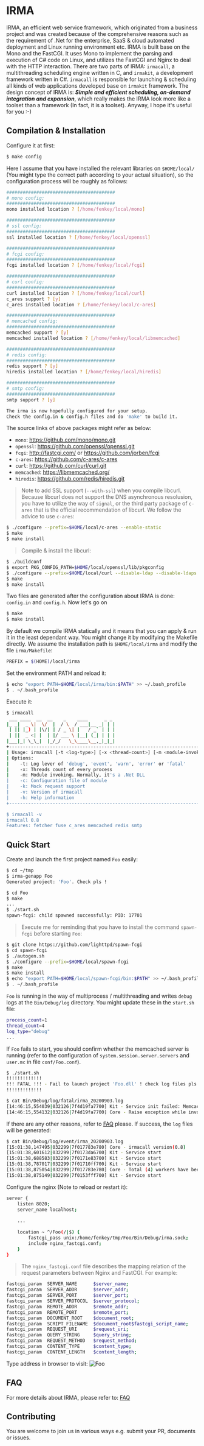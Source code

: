 # IRMA

IRMA, an efficient web service framework, which originated from a business project and was created because of the comprehensive reasons such as the requirement of .Net for the enterprise, SaaS & cloud automated deployment and Linux running environment etc. IRMA is built base on the Mono and the FastCGI. It uses Mono to implement the parsing and execution of C# code on Linux, and utilizes the FastCGI and Nginx to deal with the HTTP interaction. There are two parts of IRMA: `irmacall`, a multithreading scheduling engine written in C, and `irmakit`, a development framework written in C#. `irmacall` is responsible for launching & scheduling all kinds of web applications developed base on `irmakit` framework. The design concept of IRMA is: ***Simple and efficient scheduling, on-demand integration and expansion***, which really makes the IRMA look more like a toolset than a framework (In fact, it is a toolset). Anyway, I hope it's useful for you :-)

## Compilation & Installation

Configure it at first:

```bash
$ make config
```

Here I assume that you have installed the relevant libraries on `$HOME/local/` (You might type the correct path according to your actual situation), so the configuration process will be roughly as follows:

```bash
########################################
# mono config:
########################################
mono installed location ? [/home/fenkey/local/mono]

########################################
# ssl config:
########################################
ssl installed location ? [/home/fenkey/local/openssl]

########################################
# fcgi config:
########################################
fcgi installed location ? [/home/fenkey/local/fcgi]

########################################
# curl config:
########################################
curl installed location ? [/home/fenkey/local/curl]
c_ares support ? [y]
c_ares installed location ? [/home/fenkey/local/c-ares]

########################################
# memcached config:
########################################
memcached support ? [y]
memcached installed location ? [/home/fenkey/local/libmemcached]

########################################
# redis config:
########################################
redis support ? [y]
hiredis installed location ? [/home/fenkey/local/hiredis]

########################################
# smtp config:
########################################
smtp support ? [y]

The irma is now hopefully configured for your setup.
Check the config.in & config.h files and do 'make' to build it.
```

The source links of above packages might refer as below:

* `mono`: <a src="https://github.com/mono/mono.git">https://github.com/mono/mono.git</a>
* `openssl`: <a src="https://github.com/openssl/openssl.git">https://github.com/openssl/openssl.git</a>
* `fcgi`: <a src="http://fastcgi.com/">http://fastcgi.com/</a> or <a src="https://github.com/jorben/fcgi">https://github.com/jorben/fcgi</a>
* `c-ares`: <a src="https://github.com/c-ares/c-ares">https://github.com/c-ares/c-ares</a>
* `curl`: <a src="https://github.com/curl/curl.git">https://github.com/curl/curl.git</a>
* `memcached`: <a src="https://libmemcached.org/">https://libmemcached.org/</a>
* `hiredis`: <a src="https://github.com/redis/hiredis.git">https://github.com/redis/hiredis.git</a>

> Note to add SSL support (`--with-ssl`) when you compile libcurl. Because libcurl does not support the DNS asynchronous resolusion, you have to utilize the way of `signal`, or the third party package of `c-ares` that is the official recommendation of libcurl. We follow the advice to use `c-ares`:

```bash
$ ./configure --prefix=$HOME/local/c-ares --enable-static
$ make
$ make install
```

> Compile & install the libcurl:

```bash
$ ./buildconf
$ export PKG_CONFIG_PATH=$HOME/local/openssl/lib/pkgconfig
$ ./configure --prefix=$HOME/local/curl --disable-ldap --disable-ldaps --with-ssl --enable-ares=$HOME/local/c-ares --enable-static
$ make
$ make install
```

Two files are generated after the configuration about IRMA is done: `config.in` and `config.h`. Now let's go on

```bash
$ make
$ make install
```

By default we compile IRMA statically and it means that you can apply & run it in the least dependant way. You might change it by modifying the Makefile directly. We assume the installation path is `$HOME/local/irma` and modify the file `irma/Makefile`:

```bash
PREFIX = $(HOME)/local/irma
```

Set the environment PATH and reload it:

```bash
$ echo "export PATH=$HOME/local/irma/bin:$PATH" >> ~/.bash_profile
$ . ~/.bash_profile
```

Execute it:

```bash
$ irmacall
 ___ ____  __  __    _    ____      _ _
|_ _|  _ \|  \/  |  / \  / ___|__ _| | |
 | || |_) | |\/| | / _ \| |   / _` | | |
 | ||  _ <| |  | |/ ___ \ |__| (_| | | |
|___|_| \_\_|  |_/_/   \_\____\__,_|_|_|
+------------------------------------------------------------------------------------------------------------------+
| Usage: irmacall [-t <log-type>] [-x <thread-count>] [-m <module-invoke>] [-c <config-of-module>] [-k] [-v] [-h]  |
| Options:                                                                                                         |
|    -t: Log lever of 'debug', 'event', 'warn', 'error' or 'fatal'                                                 |
|    -x: Threads count of every process                                                                            |
|    -m: Module invoking. Normally, it's a .Net DLL                                                                |
|    -c: Configuration file of module                                                                              |
|    -k: Mock request support                                                                                      |
|    -v: Version of irmacall                                                                                       |
|    -h: Help information                                                                                          |
+------------------------------------------------------------------------------------------------------------------+

$ irmacall -v
irmacall 0.8
Features: fetcher fuse c_ares memcached redis smtp
```

## Quick Start

Create and launch the first project named `Foo` easily:

```bash
$ cd ~/tmp
$ irma-genapp Foo
Generated project: 'Foo'. Check pls !

$ cd Foo
$ make
...
$ ./start.sh
spawn-fcgi: child spawned successfully: PID: 17701
```

> Execute me for reminding that you have to install the command `spawn-fcgi` before starting `Foo`:

```bash
$ git clone https://github.com/lighttpd/spawn-fcgi
$ cd spawn-fcgi
$ ./autogen.sh
$ ./configure --prefix=$HOME/local/spawn-fcgi
$ make
$ make install
$ echo "export PATH=$HOME/local/spawn-fcgi/bin:$PATH" >> ~/.bash_profile
$ . ~/.bash_profile
```

`Foo` is running in the way of multiprocess / multithreading and writes `debug` logs at the `Bin/Debug/log` directory. You might update these in the `start.sh` file:

```bash
process_count=1
thread_count=4
log_type="debug"
...
```

If `Foo` fails to start, you should confirm whether the memcached server is running (refer to the configuration of `system.session.server.servers` and `user.mc` in file `conf/Foo.conf`).

```bash
$ ./start.sh
!!!!!!!!!!!!!
!!! FATAL !!! - Fail to launch project 'Foo.dll' ! check log files pls
!!!!!!!!!!!!!

$ cat Bin/Debug/log/fatal/irma_20200903.log
[14:46:15,554039|032126|7f4d19fa7700] Kit - Service init failed: Memcached client instance is null: Availability testing is failed
[14:46:15,554132|032126|7f4d19fa7700] Core - Raise exception while invoking application ! Check it pls
```

If there are any other reasons, refer to [FAQ](./docs/FAQ.zh-CN.md) please. If success, the `log` files will be generated:

```bash
$ cat Bin/Debug/log/event/irma_20200903.log
[15:01:38,147495|032299|7f017783e780] Core - irmacall version(0.8)
[15:01:38,601612|032299|7f0173da6700] Kit - Service start
[15:01:38,688583|032299|7f0171e83700] Kit - Service start
[15:01:38,787017|032299|7f01710ff700] Kit - Service start
[15:01:38,875054|032299|7f017783e780] Core - Total (4) workers have been booted up successfully
[15:01:38,875149|032299|7f0153fff700] Kit - Service start
```

Configure the nginx (Note to reload or restart it):

```bash
server {
	listen 8020;
	server_name localhost;
	
	...
	
	location ~ ^/Foo(/|$) {
		fastcgi_pass unix:/home/fenkey/tmp/Foo/Bin/Debug/irma.sock;
		include nginx_fastcgi.conf;
    }
}
```

> The `nginx_fastcgi.conf` file describes the mapping relation of the request parameters between Nginx and FastCGI. For example:

```bash
fastcgi_param  SERVER_NAME      $server_name;
fastcgi_param  SERVER_ADDR      $server_addr;
fastcgi_param  SERVER_PORT      $server_port;
fastcgi_param  SERVER_PROTOCOL  $server_protocol;
fastcgi_param  REMOTE_ADDR      $remote_addr;
fastcgi_param  REMOTE_PORT      $remote_port;
fastcgi_param  DOCUMENT_ROOT    $document_root;
fastcgi_param  SCRIPT_FILENAME  $document_root$fastcgi_script_name;
fastcgi_param  REQUEST_URI      $request_uri;
fastcgi_param  QUERY_STRING     $query_string;
fastcgi_param  REQUEST_METHOD   $request_method;
fastcgi_param  CONTENT_TYPE     $content_type;
fastcgi_param  CONTENT_LENGTH   $content_length;
```

Type address in browser to visit:
![Foo](./images/Foo.jpg)


## FAQ

For more details about IRMA, please refer to: [FAQ](./docs/FAQ.zh-CN.md)


## Contributing

You are welcome to join us in various ways e.g. submit your PR, documents or issues.
